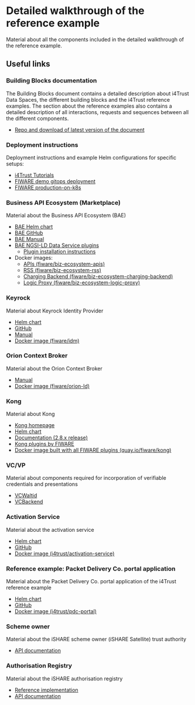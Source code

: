 # Detailed walkthrough of the reference example

Material about all the components included in the detailed walkthrough of the reference example.


## Useful links


### Building Blocks documentation

The Building Blocks document contains a detailed description about i4Trust Data Spaces, 
the different building blocks and the i4Trust reference examples. 
The section about the reference examples also contains a detailed description of all interactions, requests and 
sequences between all the different components.

* [Repo and download of latest version of the document](https://github.com/i4Trust/building-blocks)


### Deployment instructions

Deployment instructions and example Helm configurations for specific setups:

* [i4Trust Tutorials](https://github.com/i4Trust/tutorials)
* [FIWARE demo gitops deployment](https://github.com/FIWARE-Ops/fiware-gitops/tree/master/aws/i4trust/i4trust-demo)
* [FIWARE production-on-k8s](https://github.com/FIWARE/production-on-k8s)


### Business API Ecosystem (Marketplace)

Material about the Business API Ecosystem (BAE)

* [BAE Helm chart](https://github.com/FIWARE/helm-charts/tree/main/charts/business-api-ecosystem)
* [BAE GitHub](https://github.com/FIWARE-TMForum/Business-API-Ecosystem)
* [BAE Manual](https://business-api-ecosystem.readthedocs.io/en/latest/)
* [BAE NGSI-LD Data Service plugins](https://github.com/i4Trust/bae-i4trust-service)
  - [Plugin installation instructions](https://business-api-ecosystem.readthedocs.io/en/latest/plugins-guide.html#installing-asset-plugins)
* Docker images:
  - [APIs (fiware/biz-ecosystem-apis)](https://hub.docker.com/repository/docker/fiware/biz-ecosystem-apis)
  - [RSS (fiware/biz-ecosystem-rss)](https://hub.docker.com/repository/docker/fiware/biz-ecosystem-rss)
  - [Charging Backend (fiware/biz-ecosystem-charging-backend)](https://hub.docker.com/repository/docker/fiware/biz-ecosystem-charging-backend)
  - [Logic Proxy (fiware/biz-ecosystem-logic-proxy)](https://hub.docker.com/repository/docker/fiware/biz-ecosystem-logic-proxy)
  

### Keyrock

Material about Keyrock Identity Provider

* [Helm chart](https://github.com/FIWARE/helm-charts/tree/i4trust/charts/keyrock)
* [GitHub](https://github.com/ging/fiware-idm)
* [Manual](https://fiware-idm.readthedocs.io/en/latest/)
* [Docker image (fiware/idm)](https://hub.docker.com/repository/docker/fiware/idm)



### Orion Context Broker

Material about the Orion Context Broker

* [Manual](https://fiware-orion.readthedocs.io/en/master/)
* [Docker image (fiware/orion-ld)](https://hub.docker.com/repository/docker/fiware/orion-ld)



### Kong

Material about Kong

* [Kong homepage](https://konghq.com/)
* [Helm chart](https://github.com/Kong/charts)
* [Documentation (2.8.x release)](https://docs.konghq.com/gateway/2.8.x/)
* [Kong plugins by FIWARE](https://github.com/FIWARE/kong-plugins-fiware)
* [Docker image built with all FIWARE plugins (quay.io/fiware/kong)](https://quay.io/repository/fiware/kong?tab=tags)



### VC/VP

Material about components required for incorporation of verifiable credentials and presentations

* [VCWaltid](https://github.com/FIWARE-Ops/fiware-gitops/tree/master/aws/i4trust/i4trust-demo/happypets-issuer-vcwaltid)
* [VCBackend](https://github.com/FIWARE-Ops/fiware-gitops/tree/master/aws/i4trust/i4trust-demo/nocheaper-issuer-vcbackend)



### Activation Service

Material about the activation service

* [Helm chart](https://artifacthub.io/packages/helm/i4trust/activation-service)
* [GitHub](https://github.com/i4Trust/activation-service)
* [Docker image (i4trust/activation-service)](https://hub.docker.com/repository/docker/i4trust/activation-service)


### Reference example: Packet Delivery Co. portal application

Material about the Packet Delivery Co. portal application of the i4Trust reference example

* [Helm chart](https://artifacthub.io/packages/helm/i4trust/pdc-portal)
* [GitHub](https://github.com/i4Trust/pdc-portal)
* [Docker image (i4trust/pdc-portal)](https://hub.docker.com/repository/docker/i4trust/pdc-portal)


### Scheme owner

Material about the iSHARE scheme owner (iSHARE Satellite) trust authority

* [API documentation](https://dev.ishareworks.org/scheme-owner/parties.html)


### Authorisation Registry

Material about the iSHARE authorisation registry

* [Reference implementation](https://github.com/iSHAREScheme/AuthorizationRegistry)
* [API documentation](https://dev.ishareworks.org/delegation/endpoint.html)


